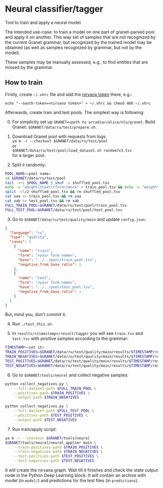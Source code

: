 # Neural classifier/tagger

Tool to train and apply a neural model.

The intended use-case: to train a model on one part of granet-parsed pool and apply it on another.
This way set of samples that are not recognized by the current Granet grammar, but recognized by the
trained model may be obtained (as well as samples recognized by grammar, but not by the model).

These samples may be manually assessed, e.g., to find entities that are missed by the grammar.

## How to train

Firstly, create `~/.vhrc` file and add the [nirvana token](https://wiki.yandex-team.ru/jandekspoisk/nirvana/components/api)
there, e.g.:
```
echo "--oauth-token=<nirvana token>" > ~/.vhrc && chmod 400 ~/.vhrc
```

Afterwards, create train and test pools. The simplest way is following:

0. For simplicity set up `GRANET=<path to arcadia>/alice/nlu/granet`. Build Granet: `$GRANET/data/ru/test/prepare.sh`.

1. Download Granet pool with requests from logs:\
`ya m -r --checkout $GRANET/data/ru/test/pool`\
or\
`$GRANET/data/ru/test/pool/load_dataset.sh random7v3.tsv`\
for a larger pool.

2. Split it randomly:
```bash
POOL_NAME=<pool name>
cd $GRANET/data/ru/test/pool
tail -n+2 $POOL_NAME | shuf -o shuffled_pool.tsv
echo -e "weight\ttext\tform\tmock" > train_pool.tsv && echo -e "weight\ttext\tform\tmock" > test_pool.tsv
split -nl/2 shuffled_pool.tsv && rm shuffled_pool.tsv
cat xaa >> train_pool.tsv && rm xaa
cat xab >> test_pool.tsv && rm xab
FULL_TRAIN_POOL=$GRANET/data/ru/test/pool/train_pool.tsv
FULL_TEST_POOL=$GRANET/data/ru/test/pool/test_pool.tsv
```

3. Go to `$GRANET/data/ru/test/quality/main` and update `config.json`:
```json
{
  "language": "ru",
  "type": "quality",
  "cases": [
    {
      "name": "train",
      "form": "<your form name>",
      "base": "../../pool/train_pool.tsv",
      "negative_from_base_ratio": 1
    },
    {
      "name": "test",
      "form": "<your form name>",
      "base": "../../pool/test_pool.tsv",
      "negative_from_base_ratio": 1
    }
  ]
}
```
But, mind you, don't commit it.

4. Run `./test_this.sh`.

5. In `results/<timestamp>/result/tagger` you will see `train.tsv` and `test.tsv` with positive
samples according to the grammar:
```bash
TIMESTAMP=<set it>
TRAIN_POSITIVES=$GRANET/data/ru/test/quality/main/results/$TIMESTAMP/result/tagger/train.tsv
TRAIN_NEGATIVES=$GRANET/data/ru/test/quality/main/results/$TIMESTAMP/result/tagger/train_negatives.tsv
TEST_POSITIVES=$GRANET/data/ru/test/quality/main/results/$TIMESTAMP/result/tagger/test.tsv
TEST_NEGATIVES=$GRANET/data/ru/test/quality/main/results/$TIMESTAMP/result/tagger/test_negatives.tsv
```

6. Go to `$GRANET/tools/neural` and collect negative samples:
```bash
python collect_negatives.py \
    --full-dataset-path $FULL_TRAIN_POOL \
    --positives-path $TRAIN_POSITIVES \
    --output-path $TRAIN_NEGATIVES

python collect_negatives.py \
    --full-dataset-path $FULL_TEST_POOL \
    --positives-path $TEST_POSITIVES \
    --output-path $TEST_NEGATIVES
```

7. Run train/apply script:
```bash
ya m -r --checkout $GRANET/tools/neural
$GRANET/tools/neural/neural_applier main \
    --train-positives-path $TRAIN_POSITIVES \
    --train-negatives-path $TRAIN_NEGATIVES \
    --test-positives-path $TEST_POSITIVES \
    --test-negatives-path $TEST_NEGATIVES
```

It will create the nirvana graph. Wait till it finishes and check the state output node in the 
Python Deep Learning block. It will contain an archive with model (in `model/`) and predictions for
the test files (in `predictions`).
